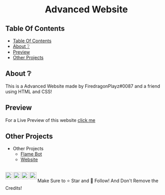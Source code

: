 <div align="center">
  <p>
    <h1>Advanced Website</h1>
  </p>
</div>

## Table Of Contents

- [Table Of Contents](#table-of-contents)
- [About ❔](#about-)
- [Preview](#preview)
- [Other Projects](#other-projects)


## About ❔

This is a Advanced Website made by FiredragonPlayz#0087 and a friend using HTML and CSS!

## Preview 

For a Live Preview of this website [click me](https://flamebot.gq)

## Other Projects

- Other Projects
  - [Flame Bot](https://top.gg/bot/796279185080582185)
  - [Website](https://flamebot.gq)


<br/>
<a href="https://discord.com/users/725945760629129277" target="_blank" >
    <img align ="left" alt="FiredragonPlayz's Discord" width="22px" src ="https://cdn.jsdelivr.net/npm/simple-icons@v3/icons/discord.svg" />
</a>
  <a href="https://twitter.com/Firedragon_Play" target="_blank">
    <img align ="left" alt="FiredragonPlayz's Twitter " width="22px" src ="https://cdn.jsdelivr.net/npm/simple-icons@v3/icons/twitter.svg" />
  </a>
  <a href="https://youtube.com/c/FiredragonPlayz" target="_blank">
    <img align ="left" alt="FiredragonPlayz's Twitter " width="22px" src ="https://cdn.jsdelivr.net/npm/simple-icons@v3/icons/youtube.svg" />
  </a>
  <a href="https://github.com/FiredragonPlayz" target="_blank">
    <img align ="left" alt="FiredragonPlayz's Github " width="22px" src ="https://cdn.jsdelivr.net/npm/simple-icons@v3/icons/github.svg" />
  </a>
<br/>
Make Sure to ⭐ Star and 💎 Follow! 
And Don't Remove the Credits!